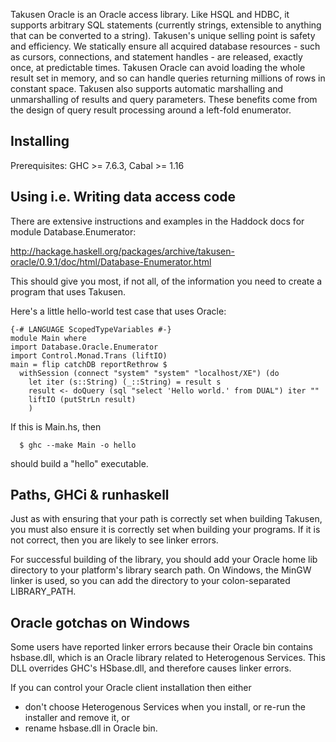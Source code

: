 Takusen Oracle is an Oracle access library. Like HSQL and HDBC, it supports arbitrary SQL statements (currently strings, extensible to anything that can be converted to a string).  Takusen's unique selling point is safety and efficiency. We statically ensure all acquired database resources - such as cursors, connections, and statement handles - are released, exactly once, at predictable times. Takusen Oracle can avoid loading the whole result set in memory, and so can handle queries returning millions of rows in constant space. Takusen also supports automatic marshalling and unmarshalling of results and query parameters. These benefits come from the design of query result processing around a left-fold enumerator.

Installing
----------
Prerequisites: GHC >= 7.6.3, Cabal >= 1.16

Using i.e. Writing data access code
-----------------------------------
There are extensive instructions and examples in the Haddock docs
for module Database.Enumerator:

http://hackage.haskell.org/packages/archive/takusen-oracle/0.9.1/doc/html/Database-Enumerator.html

This should give you most, if not all, of the information you need to
create a program that uses Takusen.

Here's a little hello-world test case that uses Oracle:

```
{-# LANGUAGE ScopedTypeVariables #-}
module Main where
import Database.Oracle.Enumerator
import Control.Monad.Trans (liftIO)
main = flip catchDB reportRethrow $
  withSession (connect "system" "system" "localhost/XE") (do
    let iter (s::String) (_::String) = result s
    result <- doQuery (sql "select 'Hello world.' from DUAL") iter ""
    liftIO (putStrLn result)
    )
```

If this is Main.hs, then
```
  $ ghc --make Main -o hello
```
should build a "hello" executable.


Paths, GHCi & runhaskell
------------------------
Just as with ensuring that your path is correctly set when building Takusen,
you must also ensure it is correctly set when building your programs.
If it is not correct, then you are likely to see linker errors.

For successful building of the library, you should add your Oracle home lib directory to your platform's library search path. On Windows, the MinGW linker is used, so you can add the directory to your colon-separated LIBRARY_PATH.

Oracle gotchas on Windows
-------------------------
Some users have reported linker errors because their Oracle bin contains
hsbase.dll, which is an Oracle library related to Heterogenous Services.
This DLL overrides GHC's HSbase.dll, and therefore causes linker errors.

If you can control your Oracle client installation then either
 - don't choose Heterogenous Services when you install,
   or re-run the installer and remove it, or
 - rename hsbase.dll in Oracle bin.
